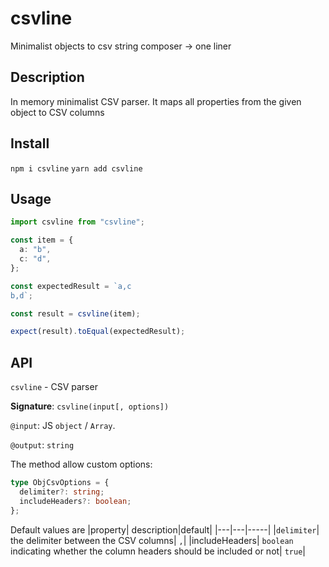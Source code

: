 # csvline

Minimalist objects to csv string composer -> one liner

## Description

In memory minimalist CSV parser. It maps all properties from the given object to CSV columns

## Install

`npm i csvline`
`yarn add csvline`

## Usage

```typescript
import csvline from "csvline";

const item = {
  a: "b",
  c: "d",
};

const expectedResult = `a,c
b,d`;

const result = csvline(item);

expect(result).toEqual(expectedResult);
```

## API

`csvline` - CSV parser

**Signature**: `csvline(input[, options])`

`@input`: JS `object` / `Array`.

`@output`: `string`

The method allow custom options:

```typescript
type ObjCsvOptions = {
  delimiter?: string;
  includeHeaders?: boolean;
};
```

Default values are
|property| description|default|
|---|---|-----|
|`delimiter`| the delimiter between the CSV columns| `,`|
|includeHeaders| `boolean` indicating whether the column headers should be included or not| `true`|
